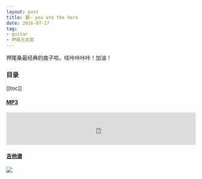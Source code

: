 ```yaml
---
layout: post
title: 翼~ you are the hero
date: 2016-07-17
tag:
- guitar
- 押尾光太郎
---
```


押尾桑最经典的曲子啦。哇咔咔咔咔！加油！

### 目录

[[toc]]

<h4 id="mp3"><a href="#mp3">MP3</a></h4>

<iframe frameborder="no" border="0" marginwidth="0" marginheight="0" width=100% height=86 src="http://music.163.com/outchain/player?type=2&id=22822577&auto=0&height=66"></iframe>

<!-- more -->


<h4 id="gpx"><a href="#gpx">吉他谱</a></h4>

![](http://att.jitashe.org/data/attachment/forum/201506/09/212157z1v8887fps1v6nw7.png)